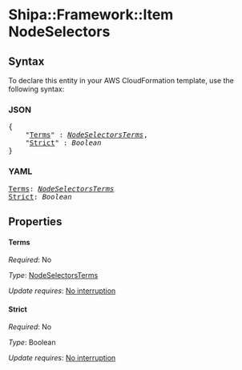 # Shipa::Framework::Item NodeSelectors

## Syntax

To declare this entity in your AWS CloudFormation template, use the following syntax:

### JSON

<pre>
{
    "<a href="#terms" title="Terms">Terms</a>" : <i><a href="nodeselectorsterms.md">NodeSelectorsTerms</a></i>,
    "<a href="#strict" title="Strict">Strict</a>" : <i>Boolean</i>
}
</pre>

### YAML

<pre>
<a href="#terms" title="Terms">Terms</a>: <i><a href="nodeselectorsterms.md">NodeSelectorsTerms</a></i>
<a href="#strict" title="Strict">Strict</a>: <i>Boolean</i>
</pre>

## Properties

#### Terms

_Required_: No

_Type_: <a href="nodeselectorsterms.md">NodeSelectorsTerms</a>

_Update requires_: [No interruption](https://docs.aws.amazon.com/AWSCloudFormation/latest/UserGuide/using-cfn-updating-stacks-update-behaviors.html#update-no-interrupt)

#### Strict

_Required_: No

_Type_: Boolean

_Update requires_: [No interruption](https://docs.aws.amazon.com/AWSCloudFormation/latest/UserGuide/using-cfn-updating-stacks-update-behaviors.html#update-no-interrupt)

